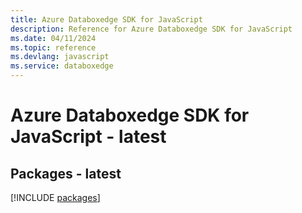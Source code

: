 ```yaml
---
title: Azure Databoxedge SDK for JavaScript
description: Reference for Azure Databoxedge SDK for JavaScript
ms.date: 04/11/2024
ms.topic: reference
ms.devlang: javascript
ms.service: databoxedge
---
```

# Azure Databoxedge SDK for JavaScript - latest
## Packages - latest
[!INCLUDE [packages](databoxedge-index.md)]